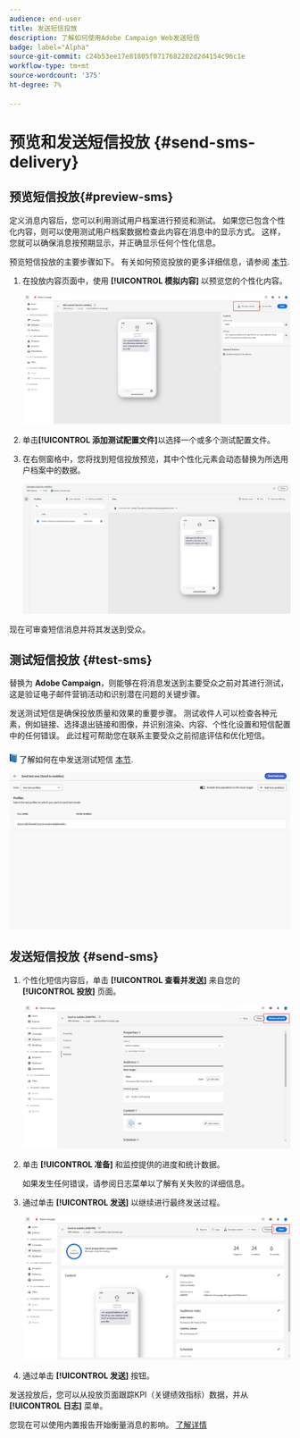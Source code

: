 ```yaml
---
audience: end-user
title: 发送短信投放
description: 了解如何使用Adobe Campaign Web发送短信
badge: label="Alpha"
source-git-commit: c24b53ee17e81805f0717682202d2d4154c96c1e
workflow-type: tm+mt
source-wordcount: '375'
ht-degree: 7%

---
```


# 预览和发送短信投放 {#send-sms-delivery}

## 预览短信投放{#preview-sms}

定义消息内容后，您可以利用测试用户档案进行预览和测试。 如果您已包含个性化内容，则可以使用测试用户档案数据检查此内容在消息中的显示方式。 这样，您就可以确保消息按预期显示，并正确显示任何个性化信息。

预览短信投放的主要步骤如下。 有关如何预览投放的更多详细信息，请参阅 [本节](../preview-test/preview-content.md).

1. 在投放内容页面中，使用 **[!UICONTROL 模拟内容]** 以预览您的个性化内容。

   ![](assets/sms_send_1.png)

1. 单击&#x200B;**[!UICONTROL 添加测试配置文件]**&#x200B;以选择一个或多个测试配置文件。

   <!--
    Once your test profiles are selected, click **[!UICONTROL Select]**.
    ![](assets/sms_send_2.png)
    -->

1. 在右侧窗格中，您将找到短信投放预览，其中个性化元素会动态替换为所选用户档案中的数据。

   ![](assets/sms_send_3.png)

现在可审查短信消息并将其发送到受众。

## 测试短信投放 {#test-sms}

替换为 **Adobe Campaign**，则能够在将消息发送到主要受众之前对其进行测试，这是验证电子邮件营销活动和识别潜在问题的关键步骤。

发送测试短信是确保投放质量和效果的重要步骤。 测试收件人可以检查各种元素，例如链接、选择退出链接和图像，并识别渲染、内容、个性化设置和短信配置中的任何错误。 此过程可帮助您在联系主要受众之前彻底评估和优化短信。

![](../assets/do-not-localize/book.png) 了解如何在中发送测试短信 [本节](../preview-test/proofs.md).

![](assets/sms_send_6.png)

## 发送短信投放 {#send-sms}

1. 个性化短信内容后，单击 **[!UICONTROL 查看并发送]** 来自您的 **[!UICONTROL 投放]** 页面。

   ![](assets/sms_send_4.png)

1. 单击 **[!UICONTROL 准备]** 和监控提供的进度和统计数据。

   如果发生任何错误，请参阅日志菜单以了解有关失败的详细信息。

1. 通过单击 **[!UICONTROL 发送]** 以继续进行最终发送过程。

   ![](assets/sms_send_5.png)

1. 通过单击 **[!UICONTROL 发送]** 按钮。

发送投放后，您可以从投放页面跟踪KPI（关键绩效指标）数据，并从 **[!UICONTROL 日志]** 菜单。

您现在可以使用内置报告开始衡量消息的影响。 [了解详情](../reporting/sms-report.md)




